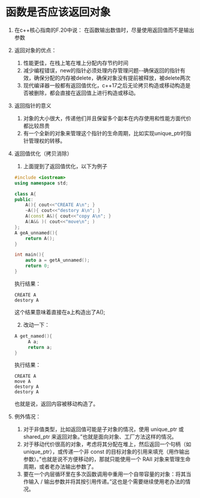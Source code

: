 <!--
 * @Author: zzzzztw
 * @Date: 2023-03-09 10:49:11
 * @LastEditors: Do not edit
 * @LastEditTime: 2023-03-09 13:47:57
 * @FilePath: /cpptest/modernC++/5.是否应返回对象.md
-->
# 函数是否应该返回对象
1. 在c++核心指南的F.20中说： 在函数输出数值时，尽量使用返回值而不是输出参数
2. 返回对象的优点：  
   1. 性能更佳，在栈上笔在堆上分配内存节约时间
   2. 减少编程错误，new的指针必须处理内存管理问题--确保返回的指针有效，确保分配的内存被delete，确保对象没有提前被释放，被delete两次  
   3. 现代编译器一般都有返回值优化，c++17之后无论拷贝构造或移动构造是否被删除，都会直接在返回值上进行构造或移动。
3. 返回指针的意义  
      1. 对象的大小很大，传递他们并且保留多个副本在内存使用和性能方面代价都比较昂贵
      2. 有一个全新的对象来管理这个指针的生命周期，比如实现unique_ptr时指针管理权的转移。
4. 返回值优化（拷贝消除）
   1. 上面提到了返回值优化，以下为例子
    ```cpp
    #include <iostream>
    using namespace std;

    class A{
    public:
        A(){ cout<<"CREATE A\n"; }
        ~A(){ cout<<"destory A\n"; }
        A(const A&){ cout<<"copy A\n"; }
        A(A&& )( cout<<"move\n"; )
    };
    A geA_unnamed(){
        return A();
    }

    int main(){
        auto a = getA_unnamed();
        return 0;
    }
    ```
    执行结果：
    ```
    CREATE A
    destory A
    ```
    这个结果意味着直接在a上构造出了A();

    2. 改动一下：
   ```cpp
   A get_named(){
        A a;
        return a;
   }
   ```
    执行结果：
    ```  
    CREATE A
    move A
    destory A
    destory A
    ```
    也就是说，返回内容被移动构造了。
5. 例外情况：
   1. 对于非值类型，比如返回值可能是子对象的情况，使用 unique_ptr 或 shared_ptr 来返回对象。”也就是面向对象、工厂方法这样的情况。
   2. 对于移动代价很高的对象，考虑将其分配在堆上，然后返回一个句柄（如 unique_ptr），或传递一个非 const 的目标对象的引用来填充（用作输出参数）。”也就是说不方便移动的，那就只能使用一个 RAII 对象来管理生命周期，或者老办法输出参数了。
   3. 要在一个内层循环里在多次函数调用中重用一个自带容量的对象：将其当作输入 / 输出参数并将其按引用传递。”这也是个需要继续使用老办法的情况。